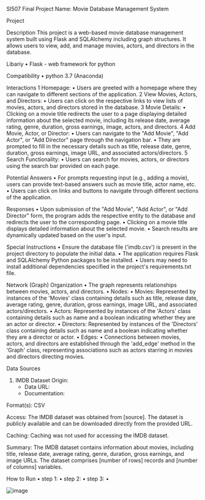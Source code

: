 SI507 Final Project 
Name: Movie Database Management System

Project

Description
This project is a web-based movie database management system built using Flask and SQLAlchemy including graph structures. It allows users to view, add, and manage movies, actors, and directors in the database.

Libariy
•	Flask - web framework for python

Compatibility
•	python 3.7 (Anaconda)

Interactions
1	Homepage:
•	Users are greeted with a homepage where they can navigate to different sections of the application.
2	View Movies, Actors, and Directors:
•	Users can click on the respective links to view lists of movies, actors, and directors stored in the database.
3	Movie Details:
•	Clicking on a movie title redirects the user to a page displaying detailed information about the selected movie, including its release date, average rating, genre, duration, gross earnings, image, actors, and directors.
4	Add Movie, Actor, or Director:
•	Users can navigate to the "Add Movie", "Add Actor", or "Add Director" page through the navigation bar.
•	They are prompted to fill in the necessary details such as title, release date, genre, duration, gross earnings, image URL, and associated actors/directors.
5	Search Functionality:
•	Users can search for movies, actors, or directors using the search bar provided on each page.

Potential Answers
•	For prompts requesting input (e.g., adding a movie), users can provide text-based answers such as movie title, actor name, etc.
•	Users can click on links and buttons to navigate through different sections of the application.

Responses
•	Upon submission of the "Add Movie", "Add Actor", or "Add Director" form, the program adds the respective entity to the database and redirects the user to the corresponding page.
•	Clicking on a movie title displays detailed information about the selected movie.
•	Search results are dynamically updated based on the user's input.

Special Instructions
•	Ensure the database file ('imdb.csv') is present in the project directory to populate the initial data.
•	The application requires Flask and SQLAlchemy Python packages to be installed.
•	Users may need to install additional dependencies specified in the project's requirements.txt file.

Network (Graph) Organization
•	The graph represents relationships between movies, actors, and directors.
•	Nodes:
•	Movies: Represented by instances of the 'Movies' class containing details such as title, release date, average rating, genre, duration, gross earnings, image URL, and associated actors/directors.
•	Actors: Represented by instances of the 'Actors' class containing details such as name and a boolean indicating whether they are an actor or director.
•	Directors: Represented by instances of the 'Directors' class containing details such as name and a boolean indicating whether they are a director or actor.
•	Edges:
•	Connections between movies, actors, and directors are established through the 'add_edge' method in the 'Graph' class, representing associations such as actors starring in movies and directors directing movies.

Data Sources

1. IMDB Dataset
Origin:
   - Data URL: 
   - Documentation: 

Format(s): CSV

Access:
   The IMDB dataset was obtained from [source]. The dataset is publicly available and can be downloaded directly from the provided URL.

Caching:
   Caching was not used for accessing the IMDB dataset.

Summary:
   The IMDB dataset contains information about movies, including title, release date, average rating, genre, duration, gross earnings, and image URLs. The dataset comprises [number of rows] records and [number of columns] variables.
   
How to Run
•	step 1:
•	step 2:
•	step 3:
•	



![image](https://github.com/yinjiaozhong/SI507/assets/164382710/6550eda7-b88b-4b61-b425-0ce4aef7b54a)
